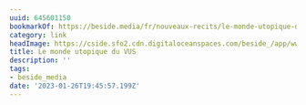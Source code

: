```yaml
---
uuid: 645601150
bookmarkOf: https://beside.media/fr/nouveaux-recits/le-monde-utopique-du-vus/
category: link
headImage: https://cside.sfo2.cdn.digitaloceanspaces.com/beside_/app/www/2021/05/BESIDE_newnarrative_SUV_facebook.jpg
title: Le monde utopique du VUS
description: ''
tags:
- beside_media
date: '2023-01-26T19:45:57.199Z'
---
```



